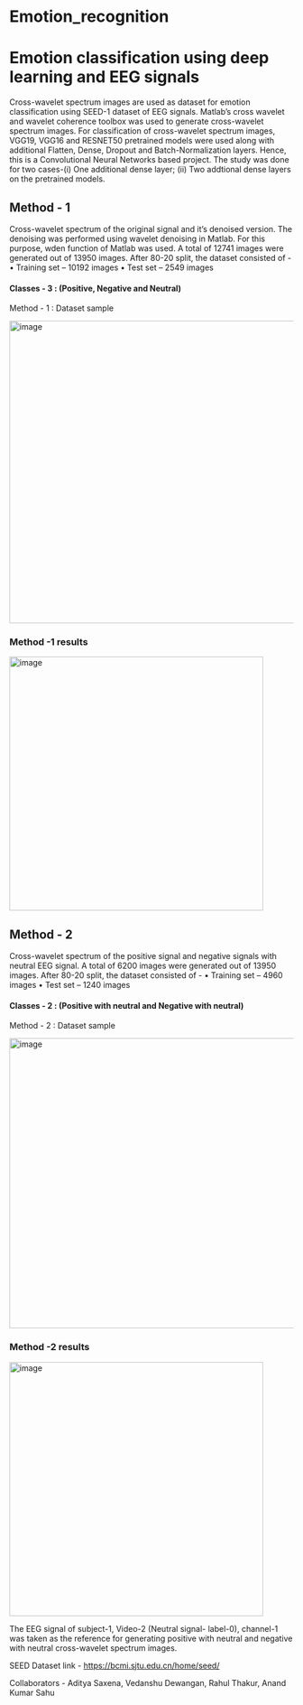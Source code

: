 # Emotion_recognition
# Emotion classification using deep learning and EEG signals

Cross-wavelet spectrum images are used as dataset for emotion classification using SEED-1 dataset of EEG signals.
Matlab’s cross wavelet and wavelet coherence toolbox was used to generate cross-wavelet spectrum images.
For classification of cross-wavelet spectrum images, VGG19, VGG16 and RESNET50 pretrained models were used along with additional Flatten, Dense, Dropout and Batch-Normalization layers. Hence, this is a Convolutional Neural Networks based project. The study was done for two cases-(i) One additional dense layer; (ii) Two addtional dense layers on the pretrained models.

## Method - 1
Cross-wavelet spectrum of the original signal and it’s denoised version. The denoising was performed using wavelet denoising in Matlab. For this purpose, wden function of Matlab was used.  A total of 12741 images were generated out of 13950 images. 
 After 80-20 split, the dataset consisted of -
•	Training set – 10192 images
•	Test set – 2549 images

#### Classes - 3 : (Positive, Negative and Neutral)

Method - 1 : Dataset sample

<img width="536" alt="image" src="https://user-images.githubusercontent.com/75621797/185759736-520a8e6d-d918-44b5-9f30-22460571e3e3.png">

 ### Method -1 results
 
 <img width="450" alt="image" src="https://user-images.githubusercontent.com/75621797/204766254-13675229-cf6f-4b6f-97d9-d86adda93110.png">




## Method - 2
Cross-wavelet spectrum of the positive signal and negative signals with neutral EEG signal. A total of 6200 images were generated out of 13950 images. After 80-20 split, the dataset consisted of -
•	Training set – 4960 images
•	Test set – 1240 images
#### Classes - 2 : (Positive with neutral and Negative with neutral)

Method - 2 : Dataset sample

<img width="514" alt="image" src="https://user-images.githubusercontent.com/75621797/185759757-6810fc94-9bf5-48db-ad61-c8e8224881e8.png">

 ### Method -2 results

<img width="450" alt="image" src="https://user-images.githubusercontent.com/75621797/204766376-c73fd242-589d-4422-8927-399760908ef5.png">


 The EEG signal of subject-1, Video-2 (Neutral signal- label-0), channel-1 was taken as the reference for generating positive with neutral and negative with neutral cross-wavelet spectrum images. 



SEED Dataset link - https://bcmi.sjtu.edu.cn/home/seed/


Collaborators - Aditya Saxena, Vedanshu Dewangan, Rahul Thakur, Anand Kumar Sahu
